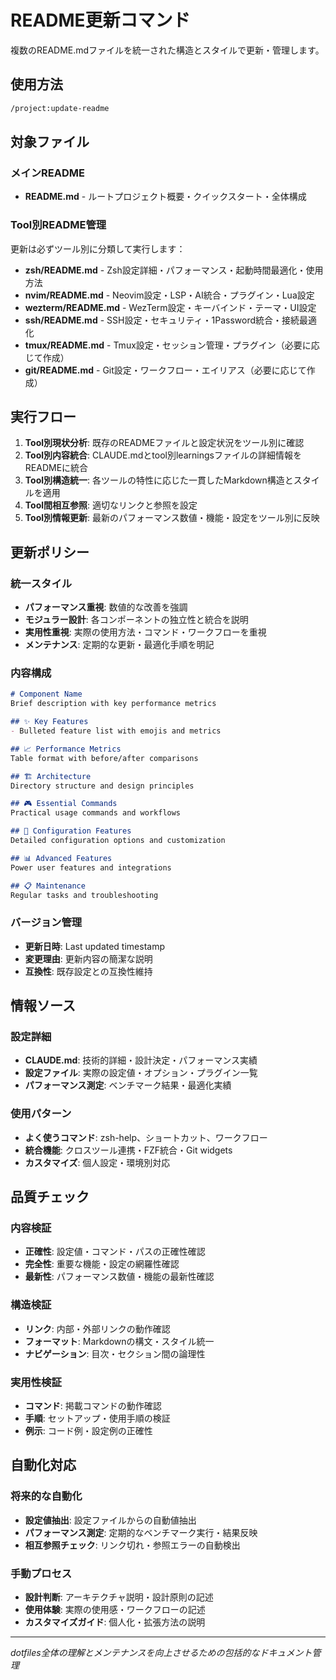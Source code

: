 # README更新コマンド

複数のREADME.mdファイルを統一された構造とスタイルで更新・管理します。

## 使用方法

```bash
/project:update-readme
```

## 対象ファイル

### メインREADME
- **README.md** - ルートプロジェクト概要・クイックスタート・全体構成

### Tool別README管理

更新は必ずツール別に分類して実行します：

- **zsh/README.md** - Zsh設定詳細・パフォーマンス・起動時間最適化・使用方法
- **nvim/README.md** - Neovim設定・LSP・AI統合・プラグイン・Lua設定
- **wezterm/README.md** - WezTerm設定・キーバインド・テーマ・UI設定
- **ssh/README.md** - SSH設定・セキュリティ・1Password統合・接続最適化
- **tmux/README.md** - Tmux設定・セッション管理・プラグイン（必要に応じて作成）
- **git/README.md** - Git設定・ワークフロー・エイリアス（必要に応じて作成）

## 実行フロー

1. **Tool別現状分析**: 既存のREADMEファイルと設定状況をツール別に確認
2. **Tool別内容統合**: CLAUDE.mdとtool別learningsファイルの詳細情報をREADMEに統合
3. **Tool別構造統一**: 各ツールの特性に応じた一貫したMarkdown構造とスタイルを適用
4. **Tool間相互参照**: 適切なリンクと参照を設定
5. **Tool別情報更新**: 最新のパフォーマンス数値・機能・設定をツール別に反映

## 更新ポリシー

### 統一スタイル
- **パフォーマンス重視**: 数値的な改善を強調
- **モジュラー設計**: 各コンポーネントの独立性と統合を説明
- **実用性重視**: 実際の使用方法・コマンド・ワークフローを重視
- **メンテナンス**: 定期的な更新・最適化手順を明記

### 内容構成
```markdown
# Component Name
Brief description with key performance metrics

## ✨ Key Features
- Bulleted feature list with emojis and metrics

## 📈 Performance Metrics  
Table format with before/after comparisons

## 🏗️ Architecture
Directory structure and design principles

## 🎮 Essential Commands
Practical usage commands and workflows

## 🔧 Configuration Features
Detailed configuration options and customization

## 📊 Advanced Features
Power user features and integrations

## 📋 Maintenance
Regular tasks and troubleshooting
```

### バージョン管理
- **更新日時**: Last updated timestamp
- **変更理由**: 更新内容の簡潔な説明
- **互換性**: 既存設定との互換性維持

## 情報ソース

### 設定詳細
- **CLAUDE.md**: 技術的詳細・設計決定・パフォーマンス実績
- **設定ファイル**: 実際の設定値・オプション・プラグイン一覧
- **パフォーマンス測定**: ベンチマーク結果・最適化実績

### 使用パターン
- **よく使うコマンド**: zsh-help、ショートカット、ワークフロー
- **統合機能**: クロスツール連携・FZF統合・Git widgets
- **カスタマイズ**: 個人設定・環境別対応

## 品質チェック

### 内容検証
- **正確性**: 設定値・コマンド・パスの正確性確認
- **完全性**: 重要な機能・設定の網羅性確認
- **最新性**: パフォーマンス数値・機能の最新性確認

### 構造検証  
- **リンク**: 内部・外部リンクの動作確認
- **フォーマット**: Markdownの構文・スタイル統一
- **ナビゲーション**: 目次・セクション間の論理性

### 実用性検証
- **コマンド**: 掲載コマンドの動作確認
- **手順**: セットアップ・使用手順の検証
- **例示**: コード例・設定例の正確性

## 自動化対応

### 将来的な自動化
- **設定値抽出**: 設定ファイルからの自動値抽出
- **パフォーマンス測定**: 定期的なベンチマーク実行・結果反映
- **相互参照チェック**: リンク切れ・参照エラーの自動検出

### 手動プロセス
- **設計判断**: アーキテクチャ説明・設計原則の記述
- **使用体験**: 実際の使用感・ワークフローの記述
- **カスタマイズガイド**: 個人化・拡張方法の説明

---

*dotfiles全体の理解とメンテナンスを向上させるための包括的なドキュメント管理*